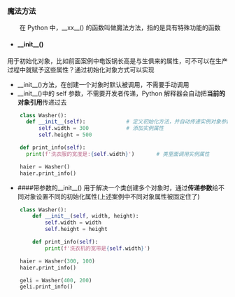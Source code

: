 ### 魔法方法
 &emsp;&emsp;在 Python 中，\_\_xx\_\_() 的函数叫做魔法方法，指的是具有特殊功能的函数
 
*  #### \_\_init__()
用于初始化对象，比如前面案例中电饭锅长高是与生俱来的属性，可不可以在生产过程中就赋予这些属性？通过初始化对象方式可以实现
  *  \_\_init__()方法，在创建一个对象时默认被调用，不需要手动调用
  *  \_\_init__()中的 self 参数，不需要开发者传递，Python 解释器会自动把**当前的对象引用**传递过去
  
```python
    class Washer():
      def __init__(self):             # 定义初始化方法，并自动传递实例对象参数 self
          self.width = 300            # 添加实例属性
          self.height = 500

    def print_info(self):
      print(f'洗衣服的宽度是:{self.width}')       # 类里面调用实例属性

    haier = Washer()
    haier.print_info()
```
  
* ####带参数的\_\_init__()
用于解决一个类创建多个对象时，通过**传递参数**给不同对象设置不同的初始化属性(上述案例中不同对象属性被固定住了)

```python
    class Washer():
        def __init__(self, width, height):
            self.width = width
            self.height = height

        def print_info(self):
            print(f'洗衣机的宽带是{self.width}')

    haier = Washer(300, 100)
    haier.print_info()

    geli = Washer(400, 200)
    geli.print_info()
      
```






